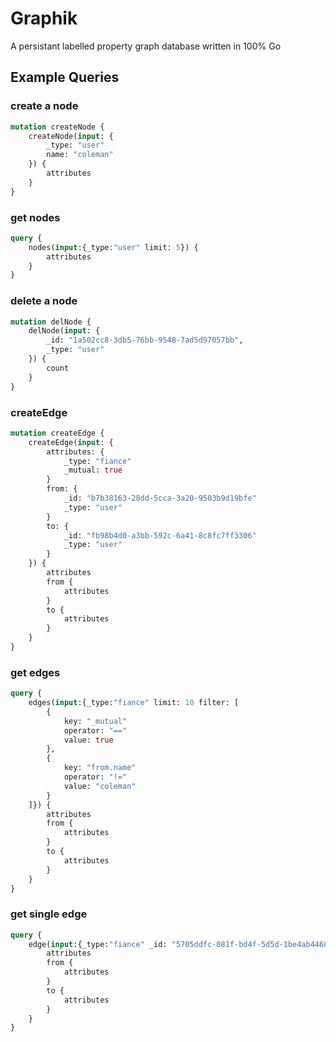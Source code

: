 # Graphik

A persistant labelled property graph database written in 100% Go

## Example Queries

### create a node
```graphql
mutation createNode {
    createNode(input: {
        _type: "user"
        name: "coleman"
    }) {
        attributes
    }
}
```

### get nodes

```graphql
query {
    nodes(input:{_type:"user" limit: 5}) {
        attributes
    }
}
```

### delete a node

```graphql
mutation delNode {
    delNode(input: {
        _id: "1a502cc8-3db5-76bb-9548-7ad5d97057bb",
        _type: "user"
    }) {
        count
    }
}
```

### createEdge

```graphql
mutation createEdge {
    createEdge(input: {
        attributes: {
            _type: "fiance"
            _mutual: true
        }
        from: {
            _id: "b7b38163-28dd-5cca-3a20-9503b9d19bfe"
            _type: "user"
        }
        to: {
            _id: "fb98b4d0-a3bb-592c-6a41-8c8fc7ff3306"
            _type: "user"
        }
    }) {
        attributes
        from {
            attributes
        }
        to {
            attributes
        }
    }
}
```

### get edges

```graphql
query {
    edges(input:{_type:"fiance" limit: 10 filter: [
        {
            key: "_mutual"
            operator: "=="
            value: true
        },
        {
            key: "from.name"
            operator: "!="
            value: "coleman"
        }
    ]}) {
        attributes
        from {
            attributes
        }
        to {
            attributes
        }
    }
}
```

### get single edge

```graphql
query {
    edge(input:{_type:"fiance" _id: "5705ddfc-081f-bd4f-5d5d-1be4ab446867"}) {
        attributes
        from {
            attributes
        }
        to {
            attributes
        }
    }
}
```